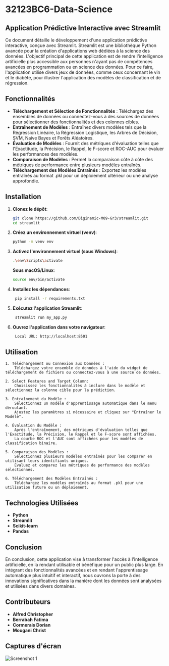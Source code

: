 # 32123BC6-Data-Science

## Application Prédictive Interactive avec Streamlit

Ce document détaille le développement d'une application prédictive interactive, conçue avec Streamlit. Streamlit est une bibliothèque Python avancée pour la création d'applications web dédiées à la science des données. L'objectif principal de cette application est de rendre l'intelligence artificielle plus accessible aux personnes n'ayant pas de compétences avancées en programmation ou en science des données. Pour ce faire, l'application utilise divers jeux de données, comme ceux concernant le vin et le diabète, pour illustrer l'application des modèles de classification et de régression.

## Fonctionnalités

- **Téléchargement et Sélection de Fonctionnalités** : Téléchargez des ensembles de données ou connectez-vous à des sources de données pour sélectionner des fonctionnalités et des colonnes cibles.
- **Entraînement de Modèles** : Entraînez divers modèles tels que la Régression Linéaire, la Régression Logistique, les Arbres de Décision, SVM, Naive Bayes et Forêts Aléatoires.
- **Évaluation de Modèles** : Fournit des métriques d'évaluation telles que l'Exactitude, la Précision, le Rappel, le F-score et ROC-AUC pour évaluer les performances des modèles.
- **Comparaison de Modèles** : Permet la comparaison côte à côte des métriques de performance entre plusieurs modèles entraînés.
- **Téléchargement des Modèles Entraînés** : Exportez les modèles entraînés au format .pkl pour un déploiement ultérieur ou une analyse approfondie.

## Installation

1. **Clonez le dépôt**:
   ```bash
   git clone https://github.com/Diginamic-M09-Gr3/streamlit.git
   cd streamlit
   
2. **Créez un environnement virtuel (venv)**:
   ```bash
   python -m venv env
   
3. **Activez l'environnement virtuel (sous Windows)**:
   ```bash
   .\env\Scripts\activate
   ```
   **Sous macOS/Linux**:
   ```bash
   source env/bin/activate

4. **Installez les dépendances**:
   ```bash
    pip install -r requirements.txt

5. **Exécutez l'application Streamlit**:
   ```bash
    streamlit run my_app.py

6. **Ouvrez l'application dans votre navigateur**:
   ```bash
    Local URL: http://localhost:8501

## Utilisation

    1. Téléchargement ou Connexion aux Données :
        Téléchargez votre ensemble de données à l'aide du widget de téléchargement de fichiers ou connectez-vous à une source de données.
    
    2. Select Features and Target Column:
        Choisissez les fonctionnalités à inclure dans le modèle et sélectionnez la colonne cible pour la prédiction.

    3. Entraînement du Modèle :
        Sélectionnez un modèle d'apprentissage automatique dans le menu déroulant.
        Ajustez les paramètres si nécessaire et cliquez sur "Entraîner le Modèle".

    4. Évaluation du Modèle :
        Après l'entraînement, des métriques d'évaluation telles que l'Exactitude, la Précision, le Rappel et le F-score sont affichées.
        La courbe ROC et l'AUC sont affichées pour les modèles de classification binaire.

    5. Comparaison des Modèles :
        Sélectionnez plusieurs modèles entraînés pour les comparer en utilisant leurs identifiants uniques.
        Évaluez et comparez les métriques de performance des modèles sélectionnés.

    6. Téléchargement des Modèles Entraînés :
        Téléchargez les modèles entraînés au format .pkl pour une utilisation future ou un déploiement.

## Technologies Utilisées
- **Python**
- **Streamlit**
- **Scikit-learn**
- **Pandas**

## Conclusion
En conclusion, cette application vise à transformer l'accès à l'intelligence artificielle, en la rendant utilisable et bénéfique pour un public plus large. En intégrant des fonctionnalités avancées et en rendant l'apprentissage automatique plus intuitif et interactif, nous ouvrons la porte à des innovations significatives dans la manière dont les données sont analysées et utilisées dans divers domaines.

## Contributeurs
- **Alfred Christopher**
- **Berrabah Fatima**
- **Cormerais Dorian**
- **Mougani Christ**

## Captures d'écran
![Screenshot 1](assets/images/Screenshot1.png)